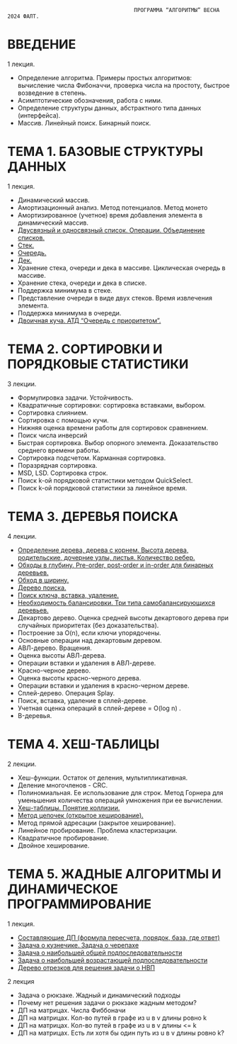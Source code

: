                                             ПРОГРАММА “АЛГОРИТМЫ” ВЕСНА 2024 ФАЛТ.

# ВВЕДЕНИЕ

1 лекция.

- Определение алгоритма. Примеры простых алгоритмов: вычисление числа Фибоначчи, проверка числа на простоту, быстрое возведение в степень.
- Асимптотические обозначения, работа с ними.
- Определение структуры данных, абстрактного типа данных (интерфейса).
- Массив. Линейный поиск. Бинарный поиск.

# ТЕМА 1. БАЗОВЫЕ СТРУКТУРЫ ДАННЫХ

1 лекция.

- Динамический массив.
- Амортизационный анализ. Метод потенциалов. Метод монето
- Амортизированное (учетное) время добавления элемента в динамический массив.
- [Двусвязный и односвязный список. Операции. Объединение списков.](topic1/question5.md)
- [Стек.](topic1/question6.md)
- [Очередь.](topic1/question7.md)
- [Дек.](topic1/question8.md)
- Хранение стека, очереди и дека в массиве. Циклическая очередь в массиве.
- Хранение стека, очереди и дека в списке.
- Поддержка минимума в стеке.
- Представление очереди в виде двух стеков. Время извлечения элемента.
- Поддержка минимума в очереди.
- [Двоичная куча. АТД “Очередь с приоритетом”.](topic1/question13.md)

# ТЕМА 2. СОРТИРОВКИ И ПОРЯДКОВЫЕ СТАТИСТИКИ

3 лекции.

- Формулировка задачи. Устойчивость.
- Квадратичные сортировки: сортировка вставками, выбором.
- Сортировка слиянием.
- Сортировка с помощью кучи.
- Нижняя оценка времени работы для сортировок сравнением.
- Поиск числа инверсий
- Быстрая сортировка. Выбор опорного элемента. Доказательство среднего времени работы.
- Сортировка подсчетом. Карманная сортировка.
- Поразрядная сортировка.
- MSD, LSD. Сортировка строк.
- Поиск k-ой порядковой статистики методом QuickSelect.
- Поиск k-ой порядковой статистики за линейное время.

# ТЕМА 3. ДЕРЕВЬЯ ПОИСКА

4 лекции.

- [Определение дерева, дерева с корнем. Высота дерева, родительские, дочерние узлы, листья. Количество ребер.](topic3/question1-2-3.md)
- [Обходы в глубину. Pre-order, post-order и in-order для бинарных деревьев.](topic3/question1-2-3.md)
- [Обход в ширину.](topic3/question1-2-3.md)
- [Дерево поиска.](topic3/question4-5-6.md)
- [Поиск ключа, вставка, удаление.](topic3/question4-5-6.md)
- [Необходимость балансировки. Три типа самобалансирующихся деревьев.](topic3/question4-5-6.md)
- Декартово дерево. Оценка средней высоты декартового дерева при случайных приоритетах (без доказательства).
- Построение за O(n), если ключи упорядочены.
- Основные операции над декартовым деревом.
- АВЛ-дерево. Вращения.
- Оценка высоты АВЛ-дерева.
- Операции вставки и удаления в АВЛ-дереве.
- Красно-черное дерево.
- Оценка высоты красно-черного дерева.
- Операции вставки и удаления в красно-черном дереве.
- Сплей-дерево. Операция Splay.
- Поиск, вставка, удаление в сплей-дереве.
- Учетная оценка операций в сплей-дереве = O(log n) .
- B-деревья.

# ТЕМА 4. ХЕШ-ТАБЛИЦЫ

2 лекции.

- Хеш-функции. Остаток от деления, мультипликативная.
- Деление многочленов - CRC.
- Полиномиальная. Ее использование для строк. Метод Горнера для уменьшения количества операций умножения при ее вычислении.
- [Хеш-таблицы. Понятие коллизии.](topic4/question4.md)
- [Метод цепочек (открытое хеширование).](topic4/question5.md)
- Метод прямой адресации (закрытое хеширование).
- Линейное пробирование. Проблема кластеризации.
- Квадратичное пробирование.
- Двойное хеширование.

# ТЕМА 5. ЖАДНЫЕ АЛГОРИТМЫ И ДИНАМИЧЕСКОЕ ПРОГРАММИРОВАНИЕ

1 лекция.

- [Составляющие ДП (формула пересчета, порядок, база, где ответ)](topic5/question1.md)
- [Задача о кузнечике. Задача о черепахе](topic5/question2.md)
- [Задача о наибольшей общей подпоследовательности](topic5/question3.md)
- [Задача о наибольшей возрастающей подпоследовательности](topic5/question4.md)
- [Дерево отрезков для решения задачи о НВП](topic5/question5.md)

2 лекция

- Задача о рюкзаке. Жадный и динамический подходы
- Почему нет решения задачи о рюкзаке жадным методом?
- ДП на матрицах. Числа Фиббоначи
- ДП на матрицах. Кол-во путей в графе из u в v длины ровно k
- ДП на матрицах. Кол-во путей в графе из u в v длины <= k
- ДП на матрицах. Есть ли хотя бы один путь из u в v длины ровно k?